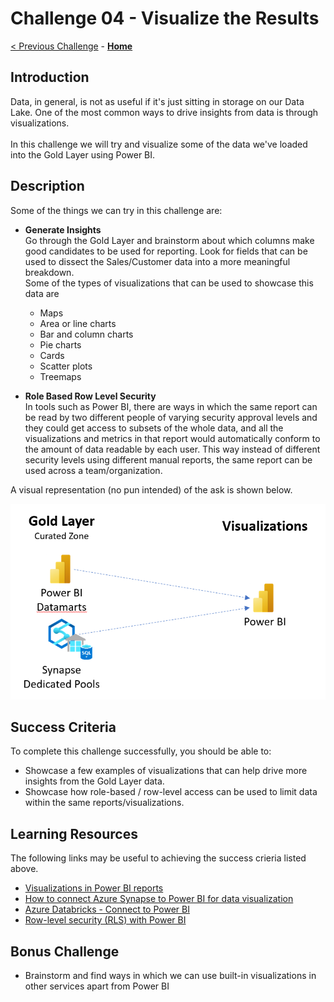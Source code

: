 # Challenge 04 - Visualize the Results

[< Previous Challenge](./Challenge-03.md) - **[Home](../README.md)**

## Introduction
Data, in general, is not as useful if it's just sitting in storage on our Data Lake. One of the most common ways to drive insights from data is through visualizations.<BR>  
In this challenge we will try and visualize some of the data we've loaded into the Gold Layer using Power BI.

## Description
Some of the things we can try in this challenge are:
- __Generate Insights__  
  Go through the Gold Layer and brainstorm about which columns make good candidates to be used for reporting. Look for fields that can be used to dissect the Sales/Customer data into a more meaningful breakdown.  
  Some of the types of visualizations that can be used to showcase this data are
  - Maps
  - Area or line charts
  - Bar and column charts
  - Pie charts
  - Cards
  - Scatter plots
  - Treemaps

- __Role Based Row Level Security__  
  In tools such as Power BI, there are ways in which the same report can be read by two different people of varying security approval levels and they could get access to subsets of the whole data, and all the visualizations and metrics in that report would automatically conform to the amount of data readable by each user. This way instead of different security levels using different manual reports, the same report can be used across a team/organization.
  
A visual representation (no pun intended) of the ask is shown below.  
  
![picture alt](../img/Visualizations.png) 
  

## Success Criteria
To complete this challenge successfully, you should be able to:
- Showcase a few examples of visualizations that can help drive more insights from the Gold Layer data.
- Showcase how role-based / row-level access can be used to limit data within the same reports/visualizations.
  

## Learning Resources
The following links may be useful to achieving the success crieria listed above.
- [Visualizations in Power BI reports](https://learn.microsoft.com/en-us/power-bi/visuals/power-bi-report-visualizations)
- [How to connect Azure Synapse to Power BI for data visualization](https://techcommunity.microsoft.com/t5/educator-developer-blog/how-to-connect-azure-synapse-to-power-bi-for-data-visualization/ba-p/3614555) 
- [Azure Databricks - Connect to Power BI](https://learn.microsoft.com/en-us/azure/databricks/partners/bi/power-bi#connect-to-power-bi-desktop-manually)
- [Row-level security (RLS) with Power BI](https://learn.microsoft.com/en-us/power-bi/enterprise/service-admin-rls)


## Bonus Challenge  
- Brainstorm and find ways in which we can use built-in visualizations in other services apart from Power BI
